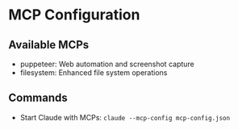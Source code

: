# MCP Configuration

## Available MCPs
- puppeteer: Web automation and screenshot capture
- filesystem: Enhanced file system operations

## Commands
- Start Claude with MCPs: `claude --mcp-config mcp-config.json`